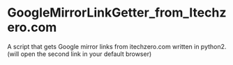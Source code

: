 # GoogleMirrorLinkGetter_from_Itechzero.com
A script that gets Google mirror links from itechzero.com written in python2.
(will open the second link in your default browser)
